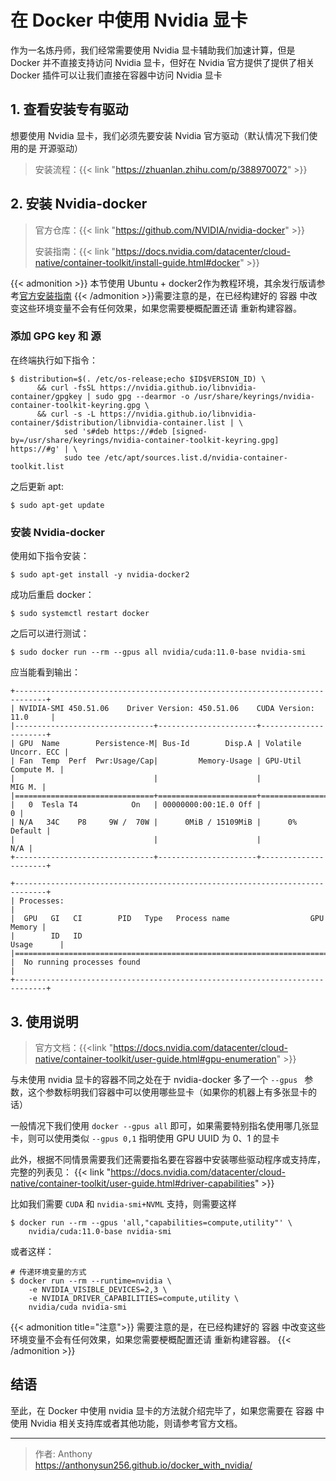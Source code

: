 # 在 Docker 中使用 Nvidia 显卡


作为一名炼丹师，我们经常需要使用 Nvidia 显卡辅助我们加速计算，但是 Docker 并不直接支持访问 Nvidia 显卡，但好在 Nvidia 官方提供了提供了相关 Docker 插件可以让我们直接在容器中访问 Nvidia 显卡
<!--more-->

## 1. 查看安装专有驱动
想要使用 Nvidia 显卡，我们必须先要安装 Nvidia 官方驱动（默认情况下我们使用的是 开源驱动）
>  安装流程：{{< link "https://zhuanlan.zhihu.com/p/388970072" >}}

## 2. 安装 Nvidia-docker

> 官方仓库：{{< link "https://github.com/NVIDIA/nvidia-docker" >}}
>
> 安装指南：{{< link "https://docs.nvidia.com/datacenter/cloud-native/container-toolkit/install-guide.html#docker" >}}

{{< admonition >}}
本节使用 Ubuntu + docker2作为教程环境，其余发行版请参考[官方安装指南](https://docs.nvidia.com/datacenter/cloud-native/container-toolkit/install-guide.html#docker[)
{{< /admonition >}}需要注意的是，在已经构建好的 容器 中改变这些环境变量不会有任何效果，如果您需要梗概配置还请 重新构建容器。

### 添加 GPG key 和 源

在终端执行如下指令：

```shell
$ distribution=$(. /etc/os-release;echo $ID$VERSION_ID) \
      && curl -fsSL https://nvidia.github.io/libnvidia-container/gpgkey | sudo gpg --dearmor -o /usr/share/keyrings/nvidia-container-toolkit-keyring.gpg \
      && curl -s -L https://nvidia.github.io/libnvidia-container/$distribution/libnvidia-container.list | \
            sed 's#deb https://#deb [signed-by=/usr/share/keyrings/nvidia-container-toolkit-keyring.gpg] https://#g' | \
            sudo tee /etc/apt/sources.list.d/nvidia-container-toolkit.list
```

之后更新 apt:

```shell
$ sudo apt-get update
```

### 安装 Nvidia-docker 

使用如下指令安装：

```shell
$ sudo apt-get install -y nvidia-docker2
```

成功后重启 docker：

```shell
$ sudo systemctl restart docker
```

之后可以进行测试：

```shell
$ sudo docker run --rm --gpus all nvidia/cuda:11.0-base nvidia-smi
```

应当能看到输出：

```
+-----------------------------------------------------------------------------+
| NVIDIA-SMI 450.51.06    Driver Version: 450.51.06    CUDA Version: 11.0     |
|-------------------------------+----------------------+----------------------+
| GPU  Name        Persistence-M| Bus-Id        Disp.A | Volatile Uncorr. ECC |
| Fan  Temp  Perf  Pwr:Usage/Cap|         Memory-Usage | GPU-Util  Compute M. |
|                               |                      |               MIG M. |
|===============================+======================+======================|
|   0  Tesla T4            On   | 00000000:00:1E.0 Off |                    0 |
| N/A   34C    P8     9W /  70W |      0MiB / 15109MiB |      0%      Default |
|                               |                      |                  N/A |
+-------------------------------+----------------------+----------------------+

+-----------------------------------------------------------------------------+
| Processes:                                                                  |
|  GPU   GI   CI        PID   Type   Process name                  GPU Memory |
|        ID   ID                                                   Usage      |
|=============================================================================|
|  No running processes found                                                 |
+-----------------------------------------------------------------------------+
```

## 3. 使用说明

> 官方文档：{{<link "https://docs.nvidia.com/datacenter/cloud-native/container-toolkit/user-guide.html#gpu-enumeration" >}}

与未使用 nvidia 显卡的容器不同之处在于 nvidia-docker 多了一个 ``--gpus `` 参数，这个参数标明我们容器中可以使用哪些显卡（如果你的机器上有多张显卡的话）

一般情况下我们使用 ``docker --gpus all``  即可，如果需要特别指名使用哪几张显卡，则可以使用类似 ``--gpus 0,1`` 指明使用 GPU UUID 为 0、1 的显卡

此外，根据不同情景需要我们还需要指名要在容器中安装哪些驱动程序或支持库，完整的列表见： {{< link "https://docs.nvidia.com/datacenter/cloud-native/container-toolkit/user-guide.html#driver-capabilities" >}}

比如我们需要 ``CUDA`` 和 ``nvidia-smi+NVML`` 支持，则需要这样

```shell
$ docker run --rm --gpus 'all,"capabilities=compute,utility"' \
    nvidia/cuda:11.0-base nvidia-smi
```

或者这样：
```shell
# 传递环境变量的方式
$ docker run --rm --runtime=nvidia \
    -e NVIDIA_VISIBLE_DEVICES=2,3 \
    -e NVIDIA_DRIVER_CAPABILITIES=compute,utility \
    nvidia/cuda nvidia-smi
```

{{< admonition title="注意">}}
需要注意的是，在已经构建好的 容器 中改变这些环境变量不会有任何效果，如果您需要梗概配置还请 重新构建容器。
{{< /admonition >}}

## 结语

至此，在 Docker 中使用 nvidia 显卡的方法就介绍完毕了，如果您需要在 容器 中使用 Nvidia 相关支持库或者其他功能，则请参考官方文档。


---

> 作者: Anthony  
> https://anthonysun256.github.io/docker_with_nvidia/
